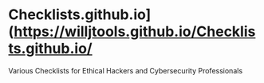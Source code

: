 # Checklists.github.io](https://willjtools.github.io/Checklists.github.io/
Various Checklists for Ethical Hackers and Cybersecurity Professionals
